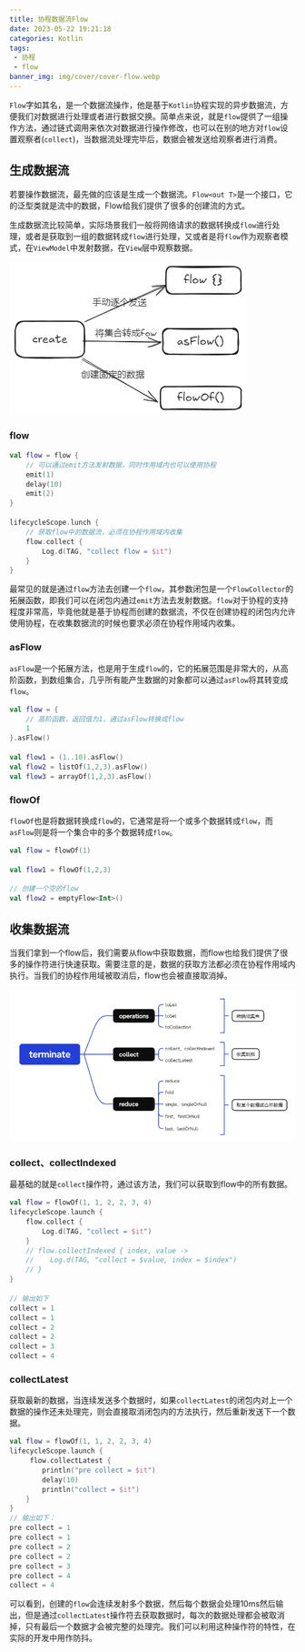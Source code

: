 ```yaml
---
title: 协程数据流Flow
date: 2023-05-22 19:21:18
categories: Kotlin
tags:
 - 协程
 - flow
banner_img: img/cover/cover-flow.webp
---
```


`Flow`字如其名，是一个数据流操作，他是基于`Kotlin`协程实现的异步数据流，方便我们对数据进行处理或者进行数据交换。简单点来说，就是`flow`提供了一组操作方法，通过链式调用来依次对数据进行操作修改，也可以在别的地方对`flow`设置观察者(`collect`)，当数据流处理完毕后，数据会被发送给观察者进行消费。

## 生成数据流

若要操作数据流，最先做的应该是生成一个数据流。`Flow<out T>`是一个接口，它的泛型类就是流中的数据，Flow给我们提供了很多的创建流的方式。

生成数据流比较简单，实际场景我们一般将网络请求的数据转换成`flow`进行处理，或者是获取到一组的数据转成`flow`进行处理，又或者是将`flow`作为观察者模式，在`ViewModel`中发射数据，在`View`层中观察数据。

![](img/flow-create.webp)

### flow

```kotlin
val flow = flow {
    // 可以通过emit方法发射数据，同时作用域内也可以使用协程
    emit(1)
    delay(10)
    emit(2)
}

lifecycleScope.lunch {
    // 获取flow中的数据流，必须在协程作用域内收集
    flow.collect {
        Log.d(TAG, "collect flow = $it")
    }
}
```

最常见的就是通过`flow`方法去创建一个`flow`，其参数闭包是一个`FlowCollector`的拓展函数，即我们可以在闭包内通过`emit`方法去发射数据。`flow`对于协程的支持程度非常高，毕竟他就是基于协程而创建的数据流，不仅在创建协程的闭包内允许使用协程，在收集数据流的时候也要求必须在协程作用域内收集。

### asFlow

`asFlow`是一个拓展方法，也是用于生成`flow`的，它的拓展范围是非常大的，从高阶函数，到数组集合，几乎所有能产生数据的对象都可以通过`asFlow`将其转变成`flow`。

```kotlin
val flow = {
    // 高阶函数，返回值为1，通过asFlow转换成flow
    1
}.asFlow()

val flow1 = (1..10).asFlow()
val flow2 = listOf(1,2,3).asFlow()
val flow3 = arrayOf(1,2,3).asFlow()
```

### flowOf

`flowOf`也是将数据转换成`flow`的，它通常是将一个或多个数据转成`flow`，而`asFlow`则是将一个集合中的多个数据转成`flow`。

```kotlin
val flow = flowOf(1)

val flow1 = flowOf(1,2,3)

// 创建一个空的flow
val flow2 = emptyFlow<Int>()
```

## 收集数据流

当我们拿到一个flow后，我们需要从flow中获取数据，而flow也给我们提供了很多的操作符进行快速获取。需要注意的是，数据的获取方法都必须在协程作用域内执行。当我们的协程作用域被取消后，flow也会被直接取消掉。

![](img/flow-terminate.webp)

### collect、collectIndexed

最基础的就是`collect`操作符，通过该方法，我们可以获取到flow中的所有数据。

```kotlin
val flow = flowOf(1, 1, 2, 2, 3, 4)
lifecycleScope.launch {
    flow.collect {
        Log.d(TAG, "collect = $it")
    }
    // flow.collectIndexed { index, value ->
    //    Log.d(TAG, "collect = $value, index = $index")
    // }
}

// 输出如下
collect = 1
collect = 1
collect = 2
collect = 2
collect = 3
collect = 4
```

### collectLatest

获取最新的数据，当连续发送多个数据时，如果`collectLatest`的闭包内对上一个数据的操作还未处理完，则会直接取消闭包内的方法执行，然后重新发送下一个数据。

```kotlin
val flow = flowOf(1, 1, 2, 2, 3, 4)
lifecycleScope.launch {
     flow.collectLatest {
        println("pre collect = $it")
        delay(10)
        println("collect = $it")
    }
}
// 输出如下：
pre collect = 1
pre collect = 1
pre collect = 2
pre collect = 2
pre collect = 3
pre collect = 4
collect = 4
```

可以看到，创建的`flow`会连续发射多个数据，然后每个数据会处理10ms然后输出，但是通过`collectLatest`操作符去获取数据时，每次的数据处理都会被取消掉，只有最后一个数据才会被完整的处理完。我们可以利用这种操作符的特性，在实际的开发中用作防抖。
